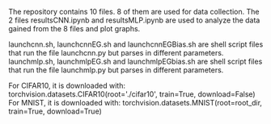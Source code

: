 The repository contains 10 files. 8 of them are used for data collection. The 2 files resultsCNN.ipynb and resultsMLP.ipynb are used to analyze the data gained from the 8 files and plot graphs.

launchcnn.sh, launchcnnEG.sh and launchcnnEGBias.sh are shell script files that run the file launchcnn.py but parses in different parameters.
launchmlp.sh, launchmlpEG.sh and launchmlpEGbias.sh are shell script files that run the file launchmlp.py but parses in different parameters.

For CIFAR10, it is downloaded with: torchvision.datasets.CIFAR10(root='./cifar10', train=True, download=False)
For MNIST, it is downloaded with: torchvision.datasets.MNIST(root=root_dir, train=True, download=True)
